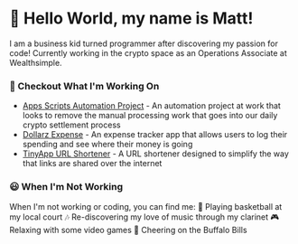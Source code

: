 # 👋 Hello World, my name is Matt!

I am a business kid turned programmer after discovering my passion for code! Currently working in the crypto space as an Operations Associate at Wealthsimple. 

### 👷 Checkout What I'm Working On 
- [Apps Scripts Automation Project](https://github.com/mattyu123/settlement_automation) - An automation project at work that looks to remove the manual processing work that goes into our daily crypto settlement process
- [Dollarz Expense](https://github.com/mattyu123/Dollarz) - An expense tracker app that allows users to log their spending and see where their money is going
- [TinyApp URL Shortener](https://github.com/mattyu123/tinyApp) - A URL shortener designed to simplify the way that links are shared over the internet 

### 😃 When I'm Not Working
When I'm not working or coding, you can find me: 
🏀 Playing basketball at my local court
🎶 Re-discovering my love of music through my clarinet 
🎮 Relaxing with some video games 
🏈 Cheering on the Buffalo Bills
